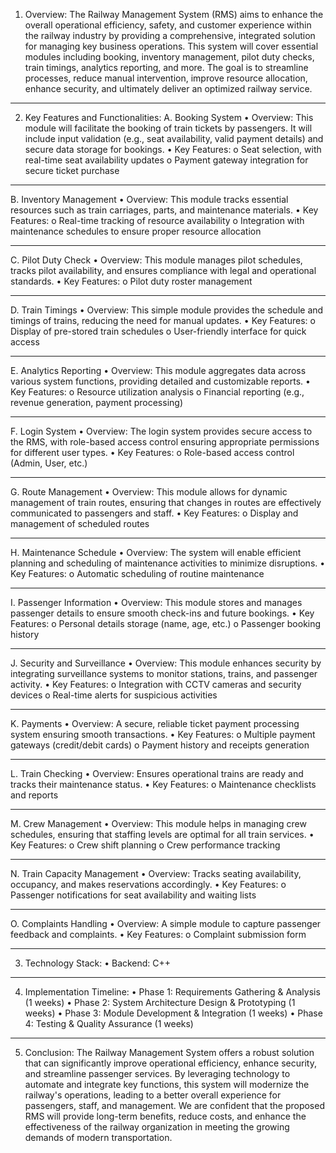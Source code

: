 1. Overview: The Railway Management System (RMS) aims to enhance the overall operational efficiency, safety, and customer experience within the railway industry by providing a comprehensive, integrated solution for managing key business operations. This system will cover essential modules including booking, inventory management, pilot duty checks, train timings, analytics reporting, and more.
The goal is to streamline processes, reduce manual intervention, improve resource allocation, enhance security, and ultimately deliver an optimized railway service.
________________________________________
2. Key Features and Functionalities:
A. Booking System 
•	Overview: This module will facilitate the booking of train tickets by passengers. It will include input validation (e.g., seat availability, valid payment details) and secure data storage for bookings.
•	Key Features:
o	Seat selection, with real-time seat availability updates
o	Payment gateway integration for secure ticket purchase
________________________________________
B. Inventory Management
•	Overview: This module tracks essential resources such as train carriages, parts, and maintenance materials.
•	Key Features:
o	Real-time tracking of resource availability
o	Integration with maintenance schedules to ensure proper resource allocation
________________________________________
C. Pilot Duty Check 
•	Overview: This module manages pilot schedules, tracks pilot availability, and ensures compliance with legal and operational standards.
•	Key Features:
o	Pilot duty roster management
________________________________________
D. Train Timings 
•	Overview: This simple module provides the schedule and timings of trains, reducing the need for manual updates.
•	Key Features:
o	Display of pre-stored train schedules
o	User-friendly interface for quick access
________________________________________
E. Analytics Reporting 
•	Overview: This module aggregates data across various system functions, providing detailed and customizable reports.
•	Key Features:
o	Resource utilization analysis
o	Financial reporting (e.g., revenue generation, payment processing)
________________________________________
F. Login System 
•	Overview: The login system provides secure access to the RMS, with role-based access control ensuring appropriate permissions for different user types.
•	Key Features:
o	Role-based access control (Admin, User, etc.)
________________________________________
G. Route Management 
•	Overview: This module allows for dynamic management of train routes, ensuring that changes in routes are effectively communicated to passengers and staff.
•	Key Features:
o	Display and management of scheduled routes
________________________________________
H. Maintenance Schedule
•	Overview: The system will enable efficient planning and scheduling of maintenance activities to minimize disruptions.
•	Key Features:
o	Automatic scheduling of routine maintenance
________________________________________
I. Passenger Information 
•	Overview: This module stores and manages passenger details to ensure smooth check-ins and future bookings.
•	Key Features:
o	Personal details storage (name, age, etc.)
o	Passenger booking history
________________________________________
J. Security and Surveillance 
•	Overview: This module enhances security by integrating surveillance systems to monitor stations, trains, and passenger activity.
•	Key Features:
o	Integration with CCTV cameras and security devices
o	Real-time alerts for suspicious activities
________________________________________
K. Payments 
•	Overview: A secure, reliable ticket payment processing system ensuring smooth transactions.
•	Key Features:
o	Multiple payment gateways (credit/debit cards)
o	Payment history and receipts generation
________________________________________
L. Train Checking 
•	Overview: Ensures operational trains are ready and tracks their maintenance status.
•	Key Features:
o	Maintenance checklists and reports
________________________________________
M. Crew Management 
•	Overview: This module helps in managing crew schedules, ensuring that staffing levels are optimal for all train services.
•	Key Features:
o	Crew shift planning
o	Crew performance tracking
________________________________________
N. Train Capacity Management 
•	Overview: Tracks seating availability, occupancy, and makes reservations accordingly.
•	Key Features:
o	Passenger notifications for seat availability and waiting lists
________________________________________
O. Complaints Handling 
•	Overview: A simple module to capture passenger feedback and complaints.
•	Key Features:
o	Complaint submission form
________________________________________
3. Technology Stack:
•	Backend: C++
________________________________________
4. Implementation Timeline:
•	Phase 1: Requirements Gathering & Analysis (1 weeks)
•	Phase 2: System Architecture Design & Prototyping (1 weeks)
•	Phase 3: Module Development & Integration (1 weeks)
•	Phase 4: Testing & Quality Assurance (1 weeks)
________________________________________
5. Conclusion: The Railway Management System offers a robust solution that can significantly improve operational efficiency, enhance security, and streamline passenger services. By leveraging technology to automate and integrate key functions, this system will modernize the railway's operations, leading to a better overall experience for passengers, staff, and management.
We are confident that the proposed RMS will provide long-term benefits, reduce costs, and enhance the effectiveness of the railway organization in meeting the growing demands of modern transportation.
